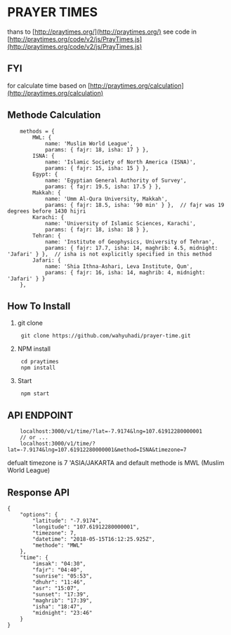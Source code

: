 # PRAYER TIMES 

thans to [http://praytimes.org/](http://praytimes.org/) 
see code  in [http://praytimes.org/code/v2/js/PrayTimes.js](http://praytimes.org/code/v2/js/PrayTimes.js) 
## FYI

for calculate time based on [http://praytimes.org/calculation](http://praytimes.org/calculation) 

## Methode Calculation 


        methods = {
            MWL: {
                name: 'Muslim World League',
                params: { fajr: 18, isha: 17 } },
            ISNA: {
                name: 'Islamic Society of North America (ISNA)',
                params: { fajr: 15, isha: 15 } },
            Egypt: {
                name: 'Egyptian General Authority of Survey',
                params: { fajr: 19.5, isha: 17.5 } },
            Makkah: {
                name: 'Umm Al-Qura University, Makkah',
                params: { fajr: 18.5, isha: '90 min' } },  // fajr was 19 degrees before 1430 hijri
            Karachi: {
                name: 'University of Islamic Sciences, Karachi',
                params: { fajr: 18, isha: 18 } },
            Tehran: {
                name: 'Institute of Geophysics, University of Tehran',
                params: { fajr: 17.7, isha: 14, maghrib: 4.5, midnight: 'Jafari' } },  // isha is not explicitly specified in this method
            Jafari: {
                name: 'Shia Ithna-Ashari, Leva Institute, Qum',
                params: { fajr: 16, isha: 14, maghrib: 4, midnight: 'Jafari' } }
        },
        
        
## How To Install 

1. git clone 

		git clone https://github.com/wahyuhadi/prayer-time.git
	
2. NPM install
		
		cd praytimes
		npm install
		
3. Start 

		npm start
		
		
## API ENDPOINT

		localhost:3000/v1/time/?lat=-7.9174&lng=107.61912280000001 
		// or ...
		localhost:3000/v1/time/?lat=-7.9174&lng=107.61912280000001&method=ISNA&timezone=7
		
		
defualt timezone is 7 'ASIA/JAKARTA and default methode is MWL  (Muslim World League)


## Response API 

	{
	    "options": {
			"latitude": "-7.9174",
			"longitude": "107.61912280000001",
			"timezone": 7,
			"datetime": "2018-05-15T16:12:25.925Z",
			"methode": "MWL"
	    },
	    "time": {
			"imsak": "04:30",
			"fajr": "04:40",
			"sunrise": "05:53",
			"dhuhr": "11:46",
			"asr": "15:07",
			"sunset": "17:39",
			"maghrib": "17:39",
			"isha": "18:47",
			"midnight": "23:46"
	    }
	}
		


        
        
     
